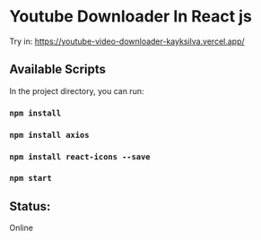 # Youtube Downloader In React js

Try in: https://youtube-video-downloader-kayksilva.vercel.app/

## Available Scripts

In the project directory, you can run:
### `npm install`
### `npm install axios`
### `npm install react-icons --save`
### `npm start`


## Status:

Online